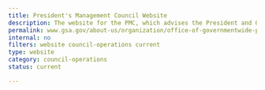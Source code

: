 ```yaml
---
title: President's Management Council Website
description: The website for the PMC, which advises the President and OMB on government reform initiatives, provides performance and management leadership throughout the Executive Branch, and oversees implementation of government-wide management policies and programs.
permalink: www.gsa.gov/about-us/organization/office-of-governmentwide-policy/office-of-shared-solutions-and-performance-improvement/presidents-management-council-pmc
internal: no
filters: website council-operations current
type: website
category: council-operations
status: current

---
```

